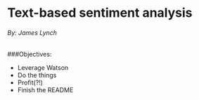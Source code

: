 # Text-based sentiment analysis
###### By: James Lynch

###Objectives:
+ Leverage Watson
+ Do the things
+ Profit(?!)
+ Finish the README